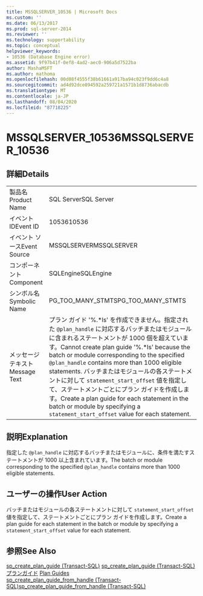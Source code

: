 ```yaml
---
title: MSSQLSERVER_10536 | Microsoft Docs
ms.custom: ''
ms.date: 06/13/2017
ms.prod: sql-server-2014
ms.reviewer: ''
ms.technology: supportability
ms.topic: conceptual
helpviewer_keywords:
- 10536 (Database Engine error)
ms.assetid: 9f97b41f-0ef8-4ad2-aec0-906a5d7522ba
author: MashaMSFT
ms.author: mathoma
ms.openlocfilehash: 00d08f4555f38b61661a917ba94c023f9dd6c4a8
ms.sourcegitcommit: ad4d92dce894592a259721a1571b1d8736abacdb
ms.translationtype: MT
ms.contentlocale: ja-JP
ms.lasthandoff: 08/04/2020
ms.locfileid: "87718225"
---
```

# <a name="mssqlserver_10536"></a><span data-ttu-id="403ce-102">MSSQLSERVER_10536</span><span class="sxs-lookup"><span data-stu-id="403ce-102">MSSQLSERVER_10536</span></span>
    
## <a name="details"></a><span data-ttu-id="403ce-103">詳細</span><span class="sxs-lookup"><span data-stu-id="403ce-103">Details</span></span>  
  
|||  
|-|-|  
|<span data-ttu-id="403ce-104">製品名</span><span class="sxs-lookup"><span data-stu-id="403ce-104">Product Name</span></span>|<span data-ttu-id="403ce-105">SQL Server</span><span class="sxs-lookup"><span data-stu-id="403ce-105">SQL Server</span></span>|  
|<span data-ttu-id="403ce-106">イベント ID</span><span class="sxs-lookup"><span data-stu-id="403ce-106">Event ID</span></span>|<span data-ttu-id="403ce-107">10536</span><span class="sxs-lookup"><span data-stu-id="403ce-107">10536</span></span>|  
|<span data-ttu-id="403ce-108">イベント ソース</span><span class="sxs-lookup"><span data-stu-id="403ce-108">Event Source</span></span>|<span data-ttu-id="403ce-109">MSSQLSERVER</span><span class="sxs-lookup"><span data-stu-id="403ce-109">MSSQLSERVER</span></span>|  
|<span data-ttu-id="403ce-110">コンポーネント</span><span class="sxs-lookup"><span data-stu-id="403ce-110">Component</span></span>|<span data-ttu-id="403ce-111">SQLEngine</span><span class="sxs-lookup"><span data-stu-id="403ce-111">SQLEngine</span></span>|  
|<span data-ttu-id="403ce-112">シンボル名</span><span class="sxs-lookup"><span data-stu-id="403ce-112">Symbolic Name</span></span>|<span data-ttu-id="403ce-113">PG_TOO_MANY_STMTS</span><span class="sxs-lookup"><span data-stu-id="403ce-113">PG_TOO_MANY_STMTS</span></span>|  
|<span data-ttu-id="403ce-114">メッセージ テキスト</span><span class="sxs-lookup"><span data-stu-id="403ce-114">Message Text</span></span>|<span data-ttu-id="403ce-115">プラン ガイド '%.\*ls' を作成できません。指定された `@plan_handle` に対応するバッチまたはモジュールに含まれるステートメントが 1000 個を超えています。</span><span class="sxs-lookup"><span data-stu-id="403ce-115">Cannot create plan guide '%.\*ls' because the batch or module corresponding to the specified `@plan_handle` contains more than 1000 eligible statements.</span></span> <span data-ttu-id="403ce-116">バッチまたはモジュールの各ステートメントに対して `statement_start_offset` 値を指定して、ステートメントごとにプラン ガイドを作成します。</span><span class="sxs-lookup"><span data-stu-id="403ce-116">Create a plan guide for each statement in the batch or module by specifying a `statement_start_offset` value for each statement.</span></span>|  
  
## <a name="explanation"></a><span data-ttu-id="403ce-117">説明</span><span class="sxs-lookup"><span data-stu-id="403ce-117">Explanation</span></span>  
 <span data-ttu-id="403ce-118">指定した `@plan_handle` に対応するバッチまたはモジュールに、条件を満たすステートメントが 1000 以上含まれています。</span><span class="sxs-lookup"><span data-stu-id="403ce-118">The batch or module corresponding to the specified `@plan_handle` contains more than 1000 eligible statements.</span></span>  
  
## <a name="user-action"></a><span data-ttu-id="403ce-119">ユーザーの操作</span><span class="sxs-lookup"><span data-stu-id="403ce-119">User Action</span></span>  
 <span data-ttu-id="403ce-120">バッチまたはモジュールの各ステートメントに対して `statement_start_offset` 値を指定して、ステートメントごとにプラン ガイドを作成します。</span><span class="sxs-lookup"><span data-stu-id="403ce-120">Create a plan guide for each statement in the batch or module by specifying a `statement_start_offset` value for each statement.</span></span>  
  
## <a name="see-also"></a><span data-ttu-id="403ce-121">参照</span><span class="sxs-lookup"><span data-stu-id="403ce-121">See Also</span></span>  
 <span data-ttu-id="403ce-122">[sp_create_plan_guide &#40;Transact-SQL&#41;](/sql/relational-databases/system-stored-procedures/sp-create-plan-guide-transact-sql) </span><span class="sxs-lookup"><span data-stu-id="403ce-122">[sp_create_plan_guide &#40;Transact-SQL&#41;](/sql/relational-databases/system-stored-procedures/sp-create-plan-guide-transact-sql) </span></span>  
 <span data-ttu-id="403ce-123">[プランガイド](../performance/plan-guides.md) </span><span class="sxs-lookup"><span data-stu-id="403ce-123">[Plan Guides](../performance/plan-guides.md) </span></span>  
 [<span data-ttu-id="403ce-124">sp_create_plan_guide_from_handle &#40;Transact-SQL&#41;</span><span class="sxs-lookup"><span data-stu-id="403ce-124">sp_create_plan_guide_from_handle &#40;Transact-SQL&#41;</span></span>](/sql/relational-databases/system-stored-procedures/sp-create-plan-guide-from-handle-transact-sql)  
  
  
